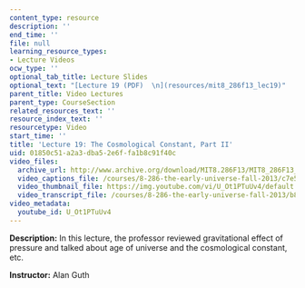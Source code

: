 ```yaml
---
content_type: resource
description: ''
end_time: ''
file: null
learning_resource_types:
- Lecture Videos
ocw_type: ''
optional_tab_title: Lecture Slides
optional_text: "[Lecture 19 (PDF)  \n](resources/mit8_286f13_lec19)"
parent_title: Video Lectures
parent_type: CourseSection
related_resources_text: ''
resource_index_text: ''
resourcetype: Video
start_time: ''
title: 'Lecture 19: The Cosmological Constant, Part II'
uid: 01850c51-a2a3-dba5-2e6f-fa1b8c91f40c
video_files:
  archive_url: http://www.archive.org/download/MIT8.286F13/MIT8_286F13_lec19_300k.mp4
  video_captions_file: /courses/8-286-the-early-universe-fall-2013/c7e5d2aa42b952fcabe52d5f0a833e06_U_Ot1PTuUv4.vtt
  video_thumbnail_file: https://img.youtube.com/vi/U_Ot1PTuUv4/default.jpg
  video_transcript_file: /courses/8-286-the-early-universe-fall-2013/b891ffb6658f5fbd1f93b3183315ac26_U_Ot1PTuUv4.pdf
video_metadata:
  youtube_id: U_Ot1PTuUv4
---
```


**Description:** In this lecture, the professor reviewed gravitational effect of pressure and talked about age of universe and the cosmological constant, etc.

**Instructor:** Alan Guth